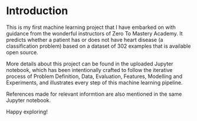 # Introduction

This is my first machine learning project that I have embarked on with guidance from the wonderful instructors of Zero To Mastery Academy. It predicts whether a patient has or does not have heart disease (a classification problem) based on a dataset of 302 examples that is available open source.

More details about this project can be found in the uploaded Jupyter notebook, which has been intentionally crafted to follow the iterative process of Problem Definition, Data, Evaluation, Features, Modelling and Experiments, and illustrates every step of this machine learning pipeline.

References made for relevant informtion are also mentioned in the same Jupyter notebook.

Happy exploring!
